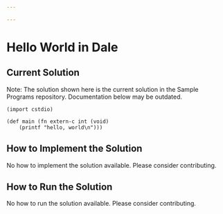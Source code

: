 ```yaml
---

---
```


# Hello World in Dale

## Current Solution

Note: The solution shown here is the current solution in the Sample Programs repository. Documentation below may be outdated.

```Dale
(import cstdio)

(def main (fn extern-c int (void)
    (printf "hello, world\n")))

```

## How to Implement the Solution

No how to implement the solution available. Please consider contributing.

## How to Run the Solution

No how to run the solution available. Please consider contributing.